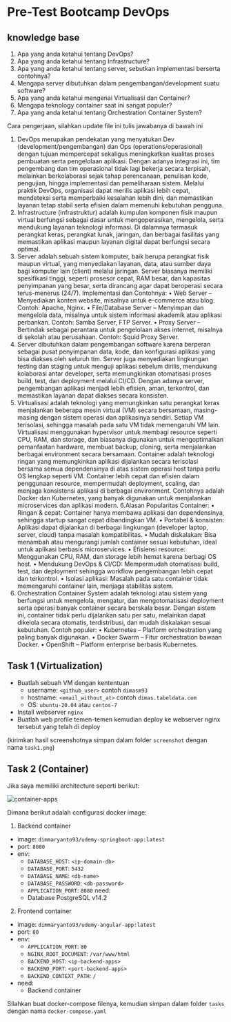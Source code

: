 # Pre-Test Bootcamp DevOps

## knowledge base

1. Apa yang anda ketahui tentang DevOps?
2. Apa yang anda ketahui tentang Infrastructure?
3. Apa yang anda ketahui tentang server, sebutkan implementasi berserta contohnya?
4. Mengapa server dibutuhkan dalam pengembangan/development suatu software?
5. Apa yang anda ketahui mengenai Virtualisasi dan Container?
6. Mengapa teknology container saat ini sangat populer?
7. Apa yang anda ketahui tentang Orchestration Container System?

Cara pengerjaan, silahkan update file ini tulis jawabanya di bawah ini

1. DevOps merupakan pendekatan yang menyatukan Dev (development/pengembangan) dan Ops (operations/operasional) dengan tujuan mempercepat sekaligus meningkatkan kualitas proses pembuatan serta pengelolaan aplikasi. Dengan adanya integrasi ini, tim pengembang dan tim operasional tidak lagi bekerja secara terpisah, melainkan berkolaborasi sejak tahap perencanaan, penulisan kode, pengujian, hingga implementasi dan pemeliharaan sistem. Melalui praktik DevOps, organisasi dapat merilis aplikasi lebih cepat, mendeteksi serta memperbaiki kesalahan lebih dini, dan memastikan layanan tetap stabil serta efisien dalam memenuhi kebutuhan pengguna.
2. Infrastructure (infrastruktur) adalah kumpulan komponen fisik maupun virtual berfungsi sebagai dasar untuk mengoperasikan, mengelola, serta mendukung layanan teknologi informasi. Di dalamnya termasuk perangkat keras, perangkat lunak, jaringan, dan berbagai fasilitas yang memastikan aplikasi maupun layanan digital dapat berfungsi secara optimal.
3. Server adalah sebuah sistem komputer, baik berupa perangkat fisik maupun virtual, yang menyediakan layanan, data, atau sumber daya bagi komputer lain (client) melalui jaringan. Server biasanya memiliki spesifikasi tinggi, seperti prosesor cepat, RAM besar, dan kapasitas penyimpanan yang besar, serta dirancang agar dapat beroperasi secara terus-menerus (24/7).
Implementasi dan Contohnya:
• Web Server – Menyediakan konten website, misalnya untuk e-commerce atau blog.
Contoh: Apache, Nginx.
• File/Database Server – Menyimpan dan mengelola data, misalnya untuk sistem informasi akademik atau aplikasi perbankan.
Contoh: Samba Server, FTP Server.
• Proxy Server – Bertindak sebagai perantara untuk pengelolaan akses internet, misalnya di sekolah atau perusahaan.
Contoh: Squid Proxy Server.
4. Server dibutuhkan dalam pengembangan software karena berperan sebagai pusat penyimpanan data, kode, dan konfigurasi aplikasi yang bisa diakses oleh seluruh tim. Server juga menyediakan lingkungan testing dan staging untuk menguji aplikasi sebelum dirilis, mendukung kolaborasi antar developer, serta memungkinkan otomatisasi proses build, test, dan deployment melalui CI/CD. Dengan adanya server, pengembangan aplikasi menjadi lebih efisien, aman, terkontrol, dan memastikan layanan dapat diakses secara konsisten.
5. Virtualisasi adalah teknologi yang memungkinkan satu perangkat keras menjalankan beberapa mesin virtual (VM) secara bersamaan, masing-masing dengan sistem operasi dan aplikasinya sendiri. Setiap VM terisolasi, sehingga masalah pada satu VM tidak memengaruhi VM lain. Virtualisasi menggunakan hypervisor untuk membagi resource seperti CPU, RAM, dan storage, dan biasanya digunakan untuk mengoptimalkan pemanfaatan hardware, membuat backup, cloning, serta menjalankan berbagai environment secara bersamaan.
Container adalah teknologi ringan yang memungkinkan aplikasi dijalankan secara terisolasi bersama semua dependensinya di atas sistem operasi host tanpa perlu OS lengkap seperti VM. Container lebih cepat dan efisien dalam penggunaan resource, mempermudah deployment, scaling, dan menjaga konsistensi aplikasi di berbagai environment. Contohnya adalah Docker dan Kubernetes, yang banyak digunakan untuk menjalankan microservices dan aplikasi modern.
6.Alasan Popularitas Container:
• Ringan & cepat: Container hanya membawa aplikasi dan dependensinya, sehingga startup sangat cepat dibandingkan VM.
• Portabel & konsisten: Aplikasi dapat dijalankan di berbagai lingkungan (developer laptop, server, cloud) tanpa masalah kompatibilitas.
• Mudah diskalakan: Bisa menambah atau mengurangi jumlah container sesuai kebutuhan, ideal untuk aplikasi berbasis microservices.
• Efisiensi resource: Menggunakan CPU, RAM, dan storage lebih hemat karena berbagi OS host.
• Mendukung DevOps & CI/CD: Mempermudah otomatisasi build, test, dan deployment sehingga workflow pengembangan lebih cepat dan terkontrol.
• Isolasi aplikasi: Masalah pada satu container tidak memengaruhi container lain, menjaga stabilitas sistem.
7. Orchestration Container System adalah teknologi atau sistem yang berfungsi untuk mengelola, mengatur, dan mengotomatisasi deployment serta operasi banyak container secara berskala besar. Dengan sistem ini, container tidak perlu dijalankan satu per satu, melainkan dapat dikelola secara otomatis, terdistribusi, dan mudah diskalakan sesuai kebutuhan.
Contoh populer:
• Kubernetes – Platform orchestration yang paling banyak digunakan.
• Docker Swarm – Fitur orchestration bawaan Docker.
• OpenShift – Platform enterprise berbasis Kubernetes.

## Task 1 (Virtualization)

- Buatlah sebuah VM dengan kententuan
  - username: `<github_user>` contoh `dimasm93`
  - hostname: `<email_without_at>` contoh `dimas.tabeldata.com`
  - OS: `ubuntu-20.04` atau `centos-7`
- Install webserver `nginx`
- Buatlah web profile temen-temen kemudian deploy ke webserver nginx tersebut yang telah di deploy
  
(kirimkan hasil screenshotnya simpan dalam folder `screenshot` dengan nama `task1.png`)

## Task 2 (Container)

Jika saya memiliki architecture seperti berikut:

![container-apps](docs/images/01-container.png)

Dimana berikut adalah configurasi docker image:

1. Backend container
  - image: `dimmaryanto93/udemy-springboot-app:latest`
  - port: `8080`
  - env: 
    - `DATABASE_HOST`: `<ip-domain-db>`
    - `DATABASE_PORT`: `5432` 
    - `DATABASE_NAME`: `<db-name>`
    - `DATABASE_PASSWORD`: `<db-password>`
    - `APPLICATION_PORT`: `8080`
  need:
    - Database PostgreSQL v14.2
2. Frontend container
  - image: `dimmaryanto93/udemy-angular-app:latest`
  - port: `80`
  - env:
    - `APPLICATION_PORT`: `80`
    - `NGINX_ROOT_DOCUMENT`: `/var/www/html`
    - `BACKEND_HOST`: `<ip-backend-apps>`
    - `BACKEND_PORT`: `<port-backend-apps>`
    - `BACKEND_CONTEXT_PATH`: `/`
  - need:
    - Backend container

Silahkan buat docker-compose filenya, kemudian simpan dalam folder `tasks` dengan nama `docker-compose.yaml`

